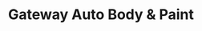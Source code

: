 ---
title: "Gateway Auto Body & Paint"
url: /chandler/gateway-auto-body-and-paint/
shop: car repair
---